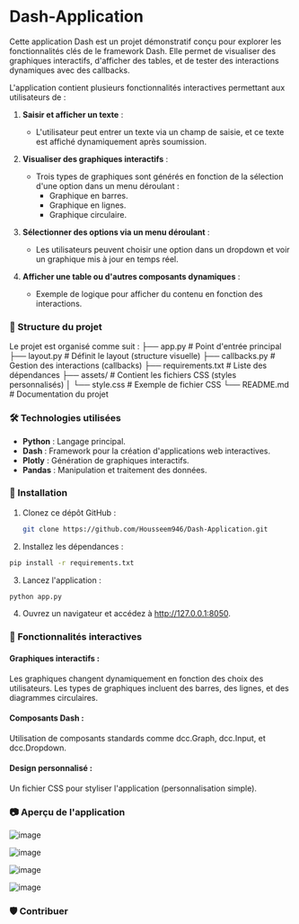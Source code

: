 # Dash-Application
Cette application Dash est un projet démonstratif conçu pour explorer les fonctionnalités clés de le framework Dash. Elle permet de visualiser des graphiques interactifs, d'afficher des tables, et de tester des interactions dynamiques avec des callbacks.


L'application contient plusieurs fonctionnalités interactives permettant aux utilisateurs de :

1. **Saisir et afficher un texte** :
   - L'utilisateur peut entrer un texte via un champ de saisie, et ce texte est affiché dynamiquement après soumission.

2. **Visualiser des graphiques interactifs** :
   - Trois types de graphiques sont générés en fonction de la sélection d'une option dans un menu déroulant :
     - Graphique en barres.
     - Graphique en lignes.
     - Graphique circulaire.

3. **Sélectionner des options via un menu déroulant** :
   - Les utilisateurs peuvent choisir une option dans un dropdown et voir un graphique mis à jour en temps réel.

4. **Afficher une table ou d'autres composants dynamiques** :
   - Exemple de logique pour afficher du contenu en fonction des interactions.
  

### 📁 Structure du projet

Le projet est organisé comme suit :
 ├── app.py # Point d'entrée principal 
 ├── layout.py # Définit le layout (structure visuelle) 
 ├── callbacks.py # Gestion des interactions (callbacks) 
 ├── requirements.txt # Liste des dépendances 
 ├── assets/ # Contient les fichiers CSS (styles personnalisés) │ └── style.css # Exemple de fichier CSS 
 └── README.md # Documentation du projet

### 🛠️ Technologies utilisées

- **Python** : Langage principal.
- **Dash** : Framework pour la création d'applications web interactives.
- **Plotly** : Génération de graphiques interactifs.
- **Pandas** : Manipulation et traitement des données.

### 🚀 Installation

1. Clonez ce dépôt GitHub :
   ```bash
   git clone https://github.com/Housseem946/Dash-Application.git
   ```

2. Installez les dépendances :

 ```bash
pip install -r requirements.txt
 ```

3. Lancez l'application :

 ```bash
python app.py
 ```
4. Ouvrez un navigateur et accédez à http://127.0.0.1:8050.

### 🎨 Fonctionnalités interactives

#### Graphiques interactifs :

Les graphiques changent dynamiquement en fonction des choix des utilisateurs.
Les types de graphiques incluent des barres, des lignes, et des diagrammes circulaires.

#### Composants Dash :

Utilisation de composants standards comme dcc.Graph, dcc.Input, et dcc.Dropdown.

#### Design personnalisé :

Un fichier CSS pour styliser l'application (personnalisation simple).

### 📷 Aperçu de l'application

![image](https://github.com/user-attachments/assets/fae1b106-1a56-4873-88ed-a0c571a55765)

![image](https://github.com/user-attachments/assets/656c8dbb-e927-4236-beb1-6032e7507bba)

![image](https://github.com/user-attachments/assets/95e521a8-38b4-4def-a184-c2471dcb696f)

![image](https://github.com/user-attachments/assets/d70b62bb-cfd2-4250-9747-36a592d6fc23)

### 🛡️ Contribuer
